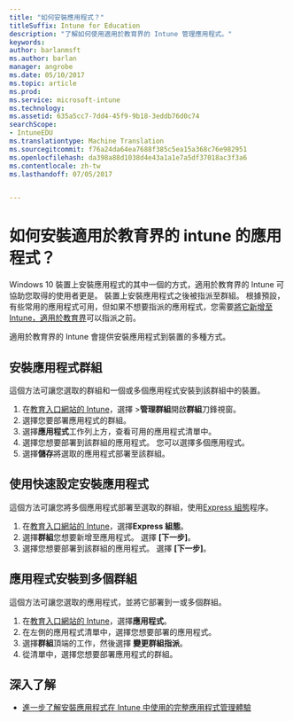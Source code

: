 ```yaml
---
title: "如何安裝應用程式？"
titleSuffix: Intune for Education
description: "了解如何使用適用於教育界的 Intune 管理應用程式。"
keywords: 
author: barlanmsft
ms.author: barlan
manager: angrobe
ms.date: 05/10/2017
ms.topic: article
ms.prod: 
ms.service: microsoft-intune
ms.technology: 
ms.assetid: 635a5cc7-7dd4-45f9-9b18-3eddb76d0c74
searchScope:
- IntuneEDU
ms.translationtype: Machine Translation
ms.sourcegitcommit: f76a24da64ea7688f385c5ea15a368c76e982951
ms.openlocfilehash: da398a88d1038d4e43a1a1e7a5df37018ac3f3a6
ms.contentlocale: zh-tw
ms.lasthandoff: 07/05/2017


---
```


# <a name="how-do-i-install-apps-with-intune-for-education"></a>如何安裝適用於教育界的 intune 的應用程式？

Windows 10 裝置上安裝應用程式的其中一個的方式，適用於教育界的 Intune 可協助您取得的使用者更是。 裝置上安裝應用程式之後被指派至群組。 根據預設，有些常用的應用程式可用，但如果不想要指派的應用程式，您需要[將它新增至 Intune，適用於教育界](how-to-add-apps.md)可以指派之前。

適用於教育界的 Intune 會提供安裝應用程式到裝置的多種方式。

##  <a name="install-apps-for-groups"></a>安裝應用程式群組
這個方法可讓您選取的群組和一個或多個應用程式安裝到該群組中的裝置。

1. 在[教育入口網站的 Intune](https://intuneeducation.portal.azure.com)，選擇 >**管理群組**開啟**群組**刀鋒視窗。
2. 選擇您要部署應用程式的群組。
3. 選擇**應用程式**工作列上方，查看可用的應用程式清單中。  
4. 選擇您想要部署到該群組的應用程式。 您可以選擇多個應用程式。
5. 選擇**儲存**將選取的應用程式部署至該群組。

## <a name="install-apps-with-express-configuration"></a>使用快速設定安裝應用程式
這個方法可讓您將多個應用程式部署至選取的群組，使用[Express 組態](what-is-express-configuration.md)程序。

1. 在[教育入口網站的 Intune](https://intuneeducation.portal.azure.com)，選擇**Express 組態**。  
2. 選擇**群組**您想要新增至應用程式。 選擇 **[下一步]**。
3. 選擇您想要部署到該群組的應用程式。 選擇 **[下一步]**。

## <a name="install-apps-to-multiple-groups"></a>應用程式安裝到多個群組
這個方法可讓您選取的應用程式，並將它部署到一或多個群組。

1. 在[教育入口網站的 Intune](https://intuneeducation.portal.azure.com)，選擇**應用程式**。
2. 在左側的應用程式清單中，選擇您想要部署的應用程式。
3. 選擇**群組**頂端的工作，然後選擇 **變更群組指派**。
4. 從清單中，選擇您想要部署應用程式的群組。

## <a name="find-out-more"></a>深入了解

- [進一步了解安裝應用程式在 Intune 中使用的完整應用程式管理體驗](https://docs.microsoft.com/intune/deploy-use/deploy-apps)

